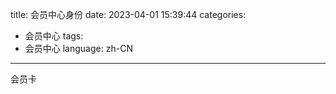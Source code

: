 title: 会员中心身份
date: 2023-04-01 15:39:44
categories:
- 会员中心
tags:
- 会员中心
language: zh-CN
---
会员卡
<!-- more -->